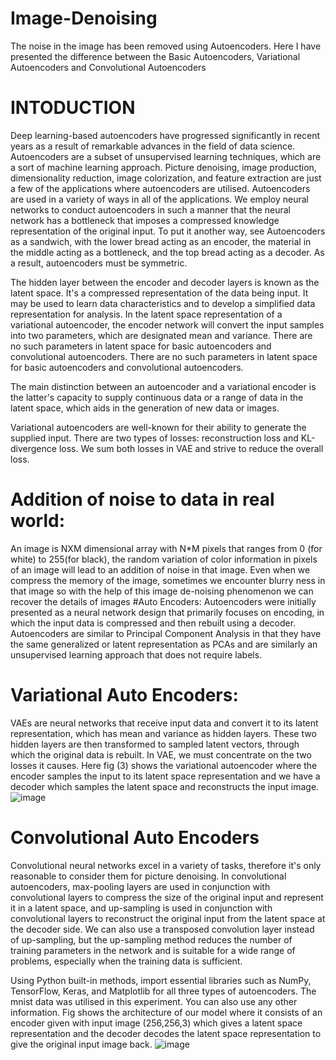 # Image-Denoising
The noise in the image has been removed using Autoencoders. Here I have presented the difference between the Basic Autoencoders, Variational Autoencoders and Convolutional Autoencoders
# INTODUCTION
Deep learning-based autoencoders have progressed significantly in recent years as a result of remarkable advances in the field of data science. Autoencoders are a subset of unsupervised learning techniques, which are a sort of machine learning approach. Picture denoising, image production, dimensionality reduction, image colorization, and feature extraction are just a few of the applications where autoencoders are utilised. Autoencoders are used in a variety of ways in all of the applications. We employ neural networks to conduct autoencoders in such a manner that the neural network has a bottleneck that imposes a compressed knowledge representation of the original input.
To put it another way, see Autoencoders as a sandwich, with the lower bread acting as an encoder, the material in the middle acting as a bottleneck, and the top bread acting as a decoder. As a result, autoencoders must be symmetric.

The hidden layer between the encoder and decoder layers is known as the latent space. It's a compressed representation of the data being input. It may be used to learn data characteristics and to develop a simplified data representation for analysis. In the latent space representation of a variational autoencoder, the encoder network will convert the input samples into two parameters, which are designated mean and variance. There are no such parameters in latent space for basic autoencoders and convolutional autoencoders. There are no such parameters in latent space for basic autoencoders and convolutional autoencoders.

The main distinction between an autoencoder and a variational encoder is the latter's capacity to supply continuous data or a range of data in the latent space, which aids in the generation of new data or images.

Variational autoencoders are well-known for their ability to generate the supplied input. There are two types of losses: reconstruction loss and KL-divergence loss. We sum both losses in VAE and strive to reduce the overall loss.
# Addition of noise to data in real world:
An image is NXM dimensional array with N*M pixels that ranges from 0 (for white) to 255(for black), the random variation of color information in pixels of an image will lead to an addition of noise in that image.
Even when we compress the memory of the image, sometimes we encounter blurry ness in that image so with the help of this image de-noising phenomenon we can recover the details of images
#Auto Encoders:
Autoencoders were initially presented as a neural network design that primarily focuses on encoding, in which the input data is compressed and then rebuilt using a decoder. Autoencoders are similar to Principal Component Analysis in that they have the same generalized or latent representation as PCAs and are similarly an unsupervised learning approach that does not require labels.

# Variational Auto Encoders:
VAEs are neural networks that receive input data and convert it to its latent representation, which has mean and variance as hidden layers. These two hidden layers are then transformed to sampled latent vectors, through which the original data is rebuilt. In VAE, we must concentrate on the two losses it causes. Here fig (3) shows the variational autoencoder where the encoder samples the input to its latent space representation and we have a decoder which samples the latent space and reconstructs the input image.
![image](https://user-images.githubusercontent.com/64902552/177459315-222b0771-7d27-419e-a40a-867c8ec06916.png)
# Convolutional Auto Encoders
Convolutional neural networks excel in a variety of tasks, therefore it's only reasonable to consider them for picture denoising. In convolutional autoencoders, max-pooling layers are used in conjunction with convolutional layers to compress the size of the original input and represent it in a latent space, and up-sampling is used in conjunction with convolutional layers to reconstruct the original input from the latent space at the decoder side. We can also use a transposed convolution layer instead of up-sampling, but the up-sampling method reduces the number of training parameters in the network and is suitable for a wide range of problems, especially when the training data is sufficient.

Using Python built-in methods, import essential libraries such as NumPy, TensorFlow, Keras, and Matplotlib for all three types of autoencoders. The mnist data was utilised in this experiment. You can also use any other information.
Fig shows the architecture of our model where it consists of an encoder given with input image (256,256,3) which gives a latent space representation and the decoder decodes the latent space representation to give the original input image back. 
![image](https://user-images.githubusercontent.com/64902552/177459372-fd502e27-619a-4c17-883a-0fbc831a39c4.png)
